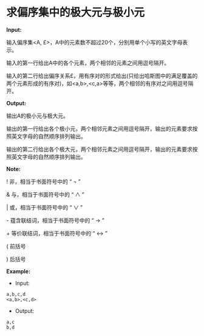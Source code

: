 # 求偏序集中的极大元与极小元

**Input:**

输入偏序集<A, £>，A中的元素数不超过20个，分别用单个小写的英文字母表示。

输入的第一行给出A中的各个元素，两个相邻的元素之间用逗号隔开。

输入的第二行给出偏序关系£，用有序对的形式给出(只给出哈斯图中的满足覆盖的两个元素形成的有序对)，如<a,b>,<c,a>等等，两个相邻的有序对之间用逗号隔开。

**Output:**

输出A的极小元与极大元。

输出的第一行给出各个极小元，两个相邻元素之间用逗号隔开，输出的元素要求按照英文字母的自然顺序排列输出。

输出的第二行给出各个极大元，两个相邻元素之间用逗号隔开，输出的元素要求按照英文字母的自然顺序排列输出。

**Note:**

! 非，相当于书面符号中的 “ ¬ ”

& 与，相当于书面符号中的 “ ∧ ”

| 或，相当于书面符号中的 “ ∨ ”

\- 蕴含联结词，相当于书面符号中的 “ → ”

\+ 等价联结词，相当于书面符号中的 “ ↔ ”

( 前括号

) 后括号

**Example:**

- Input:

```
a,b,c,d
<a,b>,<c,d>
```

- Output:

```
a,c
b,d
```
